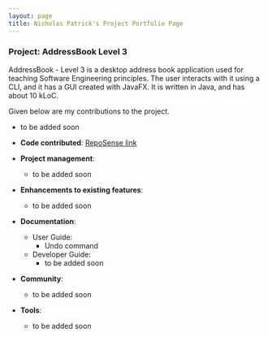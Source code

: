 ```yaml
---
layout: page
title: Nicholas Patrick's Project Portfolio Page
---
```


### Project: AddressBook Level 3

AddressBook - Level 3 is a desktop address book application used for teaching Software Engineering principles. The user interacts with it using a CLI, and it has a GUI created with JavaFX. It is written in Java, and has about 10 kLoC.

Given below are my contributions to the project.

* to be added soon

* **Code contributed**: [RepoSense link](https://nus-cs2103-ay2223s1.github.io/tp-dashboard/?search=NicholasPatrick&sort=groupTitle&sortWithin=title&since=2022-09-16&timeframe=commit&mergegroup=&groupSelect=groupByRepos&breakdown=false&tabOpen=true&tabType=authorship&tabAuthor=NicholasPatrick&tabRepo=AY2223S1-CS2103T-T08-3%2Ftp%5Bmaster%5D&authorshipIsMergeGroup=false&authorshipFileTypes=docs~functional-code~other&authorshipIsBinaryFileTypeChecked=false&authorshipIsIgnoredFilesChecked=false)

* **Project management**:
  * to be added soon

* **Enhancements to existing features**:
  * to be added soon

* **Documentation**:
  * User Guide:
    * Undo command
  * Developer Guide:
    * to be added soon

* **Community**:
  * to be added soon

* **Tools**:
  * to be added soon

<!-- * _{you can add/remove categories in the list above}_ -->
